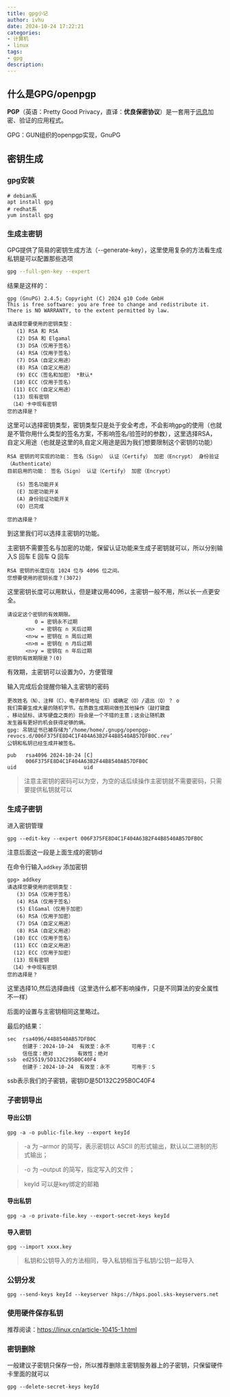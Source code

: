 ```yaml
---
title: gpg小记
author: ivhu
date: 2024-10-24 17:22:21
categories:
- 计算机
- linux
tags:
- gpg
description:
---
```


## 什么是GPG/openpgp

**PGP**（英语：Pretty Good Privacy，直译：**优良保密协议**）是一套用于[讯息](https://zh.wikipedia.org/wiki/讯息)加密、验证的应用程式。

GPG：GUN组织的openpgp实现，GnuPG

## 密钥生成

### gpg安装

```shell
# debian系
apt install gpg
# redhat系
yum install gpg
```

### 生成主密钥

GPG提供了简易的密钥生成方法（--generate-key），这里使用复杂的方法看生成私钥是可以配置那些选项

```bash
gpg --full-gen-key --expert
```

结果是这样的：

```
gpg (GnuPG) 2.4.5; Copyright (C) 2024 g10 Code GmbH
This is free software: you are free to change and redistribute it.
There is NO WARRANTY, to the extent permitted by law.

请选择您要使用的密钥类型：
   (1) RSA 和 RSA
   (2) DSA 和 Elgamal
   (3) DSA（仅用于签名）
   (4) RSA（仅用于签名）
   (7) DSA（自定义用途）
   (8) RSA（自定义用途）
   (9) ECC（签名和加密） *默认*
  (10) ECC（仅用于签名）
  (11) ECC（自定义用途）
  (13) 现有密钥
 （14）卡中现有密钥
您的选择是？
```

这里可以选择密钥类型，密钥类型只是处于安全考虑，不会影响gpg的使用（也就是不管你用什么类型的签名方案，不影响签名/验签时的参数），这里选择RSA， 自定义用途（也就是这里的8,自定义用途是因为我们想要限制这个密钥的功能）

```
RSA 密钥的可实现的功能： 签名（Sign） 认证（Certify） 加密（Encrypt） 身份验证（Authenticate）
目前启用的功能： 签名（Sign） 认证（Certify） 加密（Encrypt）

   (S) 签名功能开关
   (E) 加密功能开关
   (A) 身份验证功能开关
   (Q) 已完成

您的选择是？
```

到这里我们可以选择主密钥的功能。

主密钥不需要签名与加密的功能，保留认证功能来生成子密钥就可以，所以分别输入S 回车 E 回车 Q 回车

```shell
RSA 密钥的长度应在 1024 位与 4096 位之间。
您想要使用的密钥长度？(3072)
```

这里密钥长度可以用默认，但是建议用4096，主密钥一般不用，所以长一点更安全。

```shell
请设定这个密钥的有效期限。
         0 = 密钥永不过期
      <n>  = 密钥在 n 天后过期
      <n>w = 密钥在 n 周后过期
      <n>m = 密钥在 n 月后过期
      <n>y = 密钥在 n 年后过期
密钥的有效期限是？(0)
```

有效期，主密钥可以设置为0，方便管理

输入完成后会提醒你输入主密钥的密码

```shell
更改姓名（N）、注释（C）、电子邮件地址（E）或确定（O）/退出（Q）？ o
我们需要生成大量的随机字节。在质数生成期间做些其他操作（敲打键盘
、移动鼠标、读写硬盘之类的）将会是一个不错的主意；这会让随机数
发生器有更好的机会获得足够的熵。
gpg: 吊销证书已被存储为‘/home/home/.gnupg/openpgp-revocs.d/006F375FE8D4C1F404A63B2F44B8540AB57DFB0C.rev’
公钥和私钥已经生成并被签名。

pub   rsa4096 2024-10-24 [C]
      006F375FE8D4C1F404A63B2F44B8540AB57DFB0C
uid                      uid

```



> 注意主密钥的密码可以为空，为空的话后续操作主密钥就不需要密码，只需要提供私钥就可以

### 生成子密钥

进入密钥管理

```shell
gpg --edit-key --expert 006F375FE8D4C1F404A63B2F44B8540AB57DFB0C
```

注意后面这一段是上面生成的密钥id

在命令行输入`addkey` 添加密钥

```
gpg> addkey
请选择您要使用的密钥类型：
   (3) DSA（仅用于签名）
   (4) RSA（仅用于签名）
   (5) ElGamal（仅用于加密）
   (6) RSA（仅用于加密）
   (7) DSA（自定义用途）
   (8) RSA（自定义用途）
  (10) ECC（仅用于签名）
  (11) ECC（自定义用途）
  (12) ECC（仅用于加密）
  (13) 现有密钥
 （14）卡中现有密钥
您的选择是？
```

这里选择10,然后选择曲线（这里选什么都不影响操作，只是不同算法的安全属性不一样）

后面的设置与主密钥相同这里略过。

最后的结果：

```shell
sec  rsa4096/44B8540AB57DFB0C
     创建于：2024-10-24  有效至：永不       可用于：C
     信任度：绝对        有效性：绝对
ssb  ed25519/5D132C295B0C40F4
     创建于：2024-10-24  有效至：永不       可用于：S
```

ssb表示我们的子密钥，密钥ID是5D132C295B0C40F4

### 子密钥导出

#### 导出公钥

```shell
gpg -a -o public-file.key --export keyId
```

> -a 为 –armor 的简写，表示密钥以 ASCII 的形式输出，默认以二进制的形式输出；

> -o 为 –output 的简写，指定写入的文件；

> keyId 可以是key绑定的邮箱

#### 导出私钥

```shell
gpg -a -o private-file.key --export-secret-keys keyId
```

#### 导入密钥

```shell
gpg --import xxxx.key
```

> 私钥和公钥导入的方法相同，导入私钥相当于私钥/公钥一起导入

### 公钥分发

```shell
gpg --send-keys keyId --keyserver hkps://hkps.pool.sks-keyservers.net
```

### 使用硬件保存私钥

推荐阅读：https://linux.cn/article-10415-1.html

### 密钥删除

一般建议子密钥只保存一份，所以推荐删除主密钥服务器上的子密钥，只保留硬件卡里面的就可以

```shell
gpg --delete-secret-keys keyId
```
